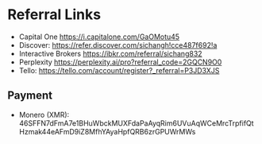 # Referral Links

- Capital One <https://i.capitalone.com/GaOMotu45>
- Discover: <https://refer.discover.com/sichangh!cce487f692!a>
- Interactive Brokers <https://ibkr.com/referral/sichang832>
- Perplexity <https://perplexity.ai/pro?referral_code=2GQCN9O0>
- Tello: <https://tello.com/account/register?_referral=P3JD3XJS>

## Payment

- Monero (XMR):
    46SFFN7dFmA7e1BHuWbckMUXFdaPaAyqRim6UVuAqWCeMrcTrpfifQtHzmak44eAFmD9iZ8MfhYAyaHpfQRB6zrGPUWrMWs
